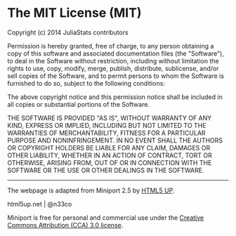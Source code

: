 The MIT License (MIT)
=======================

Copyright (c) 2014 JuliaStats contributors

Permission is hereby granted, free of charge, to any person obtaining a copy
of this software and associated documentation files (the "Software"), to deal
in the Software without restriction, including without limitation the rights
to use, copy, modify, merge, publish, distribute, sublicense, and/or sell
copies of the Software, and to permit persons to whom the Software is
furnished to do so, subject to the following conditions:

The above copyright notice and this permission notice shall be included in all
copies or substantial portions of the Software.

THE SOFTWARE IS PROVIDED "AS IS", WITHOUT WARRANTY OF ANY KIND, EXPRESS OR
IMPLIED, INCLUDING BUT NOT LIMITED TO THE WARRANTIES OF MERCHANTABILITY,
FITNESS FOR A PARTICULAR PURPOSE AND NONINFRINGEMENT. IN NO EVENT SHALL THE
AUTHORS OR COPYRIGHT HOLDERS BE LIABLE FOR ANY CLAIM, DAMAGES OR OTHER
LIABILITY, WHETHER IN AN ACTION OF CONTRACT, TORT OR OTHERWISE, ARISING FROM,
OUT OF OR IN CONNECTION WITH THE SOFTWARE OR THE USE OR OTHER DEALINGS IN THE
SOFTWARE.

------------------------

The webpage is adapted from Miniport 2.5 by [HTML5 UP](http://html5up.net).

html5up.net | @n33co

Miniport is free for personal and commercial use under the [Creative Commons Attribution (CCA) 3.0 license](http://creativecommons.org/licenses/by/3.0/). 

